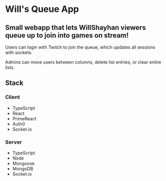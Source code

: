 # Will's Queue App
## Small webapp that lets WillShayhan viewers queue up to join into games on stream!

Users can login with Twitch to join the queue, which updates all sessions with sockets.

Admins can move users between columns, delete list entries, or clear entire lists.

## Stack
### Client
- TypeScript
- React
- PrimeReact
- Auth0
- Socket.io
### Server
- TypeScript
- Node
- Mongoose
- MongoDB
- Socket.io
